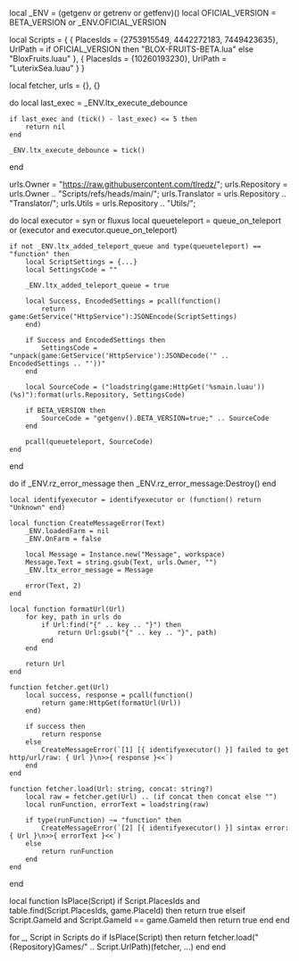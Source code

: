 local _ENV = (getgenv or getrenv or getfenv)()
local OFICIAL_VERSION = BETA_VERSION or _ENV.OFICIAL_VERSION

local Scripts = {
	{
		PlacesIds = {2753915549, 4442272183, 7449423635},
		UrlPath = if OFICIAL_VERSION then "BLOX-FRUITS-BETA.lua" else "BloxFruits.luau" 
	},
	{
		PlacesIds = {10260193230},
		UrlPath = "LuterixSea.luau"
	}
}

local fetcher, urls = {}, {}

do
	local last_exec = _ENV.ltx_execute_debounce
	
	if last_exec and (tick() - last_exec) <= 5 then
		return nil
	end
	
	_ENV.ltx_execute_debounce = tick()
end

urls.Owner = "https://raw.githubusercontent.com/tlredz/";
urls.Repository = urls.Owner .. "Scripts/refs/heads/main/";
urls.Translator = urls.Repository .. "Translator/";
urls.Utils = urls.Repository .. "Utils/";

do
	local executor = syn or fluxus
	local queueteleport = queue_on_teleport or (executor and executor.queue_on_teleport)
	
	if not _ENV.ltx_added_teleport_queue and type(queueteleport) == "function" then
		local ScriptSettings = {...}
		local SettingsCode = ""
		
		_ENV.ltx_added_teleport_queue = true
		
		local Success, EncodedSettings = pcall(function()
			return game:GetService("HttpService"):JSONEncode(ScriptSettings)
		end)
		
		if Success and EncodedSettings then
			SettingsCode = "unpack(game:GetService('HttpService'):JSONDecode('" .. EncodedSettings .. "'))"
		end
		
		local SourceCode = ("loadstring(game:HttpGet('%smain.luau'))(%s)"):format(urls.Repository, SettingsCode)
		
		if BETA_VERSION then
			SourceCode = "getgenv().BETA_VERSION=true;" .. SourceCode
		end
		
		pcall(queueteleport, SourceCode)
	end
end

do
	if _ENV.rz_error_message then
		_ENV.rz_error_message:Destroy()
	end
	
	local identifyexecutor = identifyexecutor or (function() return "Unknown" end)
	
	local function CreateMessageError(Text)
		_ENV.loadedFarm = nil
		_ENV.OnFarm = false
		
		local Message = Instance.new("Message", workspace)
		Message.Text = string.gsub(Text, urls.Owner, "")
		_ENV.ltx_error_message = Message
		
		error(Text, 2)
	end
	
	local function formatUrl(Url)
		for key, path in urls do
			if Url:find("{" .. key .. "}") then
				return Url:gsub("{" .. key .. "}", path)
			end
		end
		
		return Url
	end
	
	function fetcher.get(Url)
		local success, response = pcall(function()
			return game:HttpGet(formatUrl(Url))
		end)
		
		if success then
			return response
		else
			CreateMessageError(`[1] [{ identifyexecutor() }] failed to get http/url/raw: { Url }\n>>{ response }<<`)
		end
	end
	
	function fetcher.load(Url: string, concat: string?)
		local raw = fetcher.get(Url) .. (if concat then concat else "")
		local runFunction, errorText = loadstring(raw)
		
		if type(runFunction) ~= "function" then
			CreateMessageError(`[2] [{ identifyexecutor() }] sintax error: { Url }\n>>{ errorText }<<`)
		else
			return runFunction
		end
	end
end

local function IsPlace(Script)
	if Script.PlacesIds and table.find(Script.PlacesIds, game.PlaceId) then
		return true
	elseif Script.GameId and Script.GameId == game.GameId then
		return true
	end
end

for _, Script in Scripts do
	if IsPlace(Script) then
		return fetcher.load("{Repository}Games/" .. Script.UrlPath)(fetcher, ...)
	end
end
